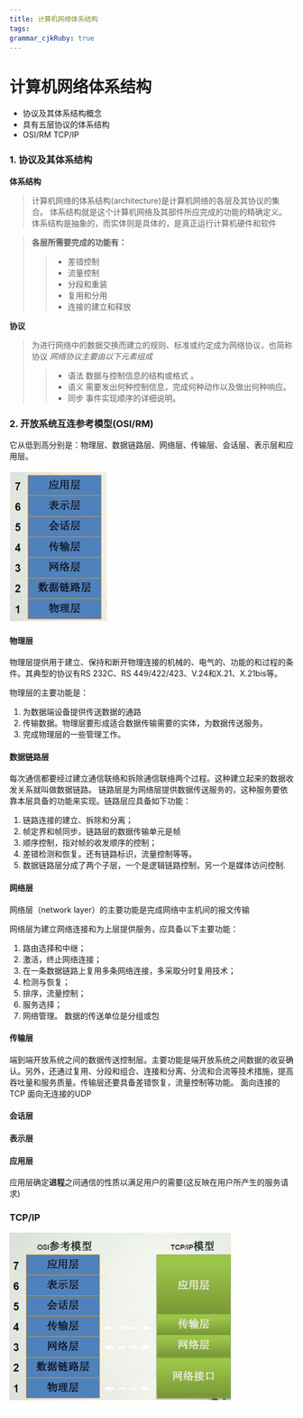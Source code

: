 ```yaml
---
title: 计算机网络体系结构
tags: 
grammar_cjkRuby: true
---
```


# 计算机网络体系结构


- 协议及其体系结构概念
- 具有五层协议的体系结构
- OSI/RM    TCP/IP 

### 1. 协议及其体系结构
**体系结构**
>计算机网络的体系结构(architecture)是计算机网络的各层及其协议的集合。 
>体系结构就是这个计算机网络及其部件所应完成的功能的精确定义。
>体系结构是抽象的，而实体则是具体的，是真正运行计算机硬件和软件


>**各层所需要完成的功能有：**
> > - 差错控制
> > - 流量控制
> > - 分段和重装
> > - 复用和分用
> > - 连接的建立和释放

**协议**
>为进行网络中的数据交换而建立的规则、标准或约定成为网络协议，也简称协议
> *网络协议主要由以下元素组成*
> >- 语法  数据与控制信息的结构或格式 。 
> > - 语义  需要发出何种控制信息，完成何种动作以及做出何种响应。 
> > - 同步  事件实现顺序的详细说明。 
### 2. 开放系统互连参考模型(OSI/RM)
它从低到高分别是：物理层、数据链路层、网络层、传输层、会话层、表示层和应用层。

![OSI/RM](./images/1538013864735.png)

#### 物理层
物理层提供用于建立、保持和断开物理连接的机械的、电气的、功能的和过程的条件。其典型的协议有RS 232C、RS 449/422/423、V.24和X.21、X.21bis等。

物理层的主要功能是：
1. 为数据端设备提供传送数据的通路
2. 传输数据。物理层要形成适合数据传输需要的实体，为数据传送服务。
3. 完成物理层的一些管理工作。
#### 数据链路层
每次通信都要经过建立通信联络和拆除通信联络两个过程。这种建立起来的数据收发关系就叫做数据链路。
链路层是为网络层提供数据传送服务的，这种服务要依靠本层具备的功能来实现。链路层应具备如下功能：
1. 链路连接的建立、拆除和分离；
2. 帧定界和帧同步。链路层的数据传输单元是帧
3. 顺序控制，指对帧的收发顺序的控制；
4. 差错检测和恢复。还有链路标识，流量控制等等。
5. 数据链路层分成了两个子层，一个是逻辑链路控制，另一个是媒体访问控制.


#### 网络层
网络层（network layer）的主要功能是完成网络中主机间的报文传输

网络层为建立网络连接和为上层提供服务，应具备以下主要功能：
1. 路由选择和中继；
2. 激活，终止网络连接；
3. 在一条数据链路上复用多条网络连接，多采取分时复用技术；
4. 检测与恢复；
5. 排序，流量控制；
6. 服务选择；
7. 网络管理。
数据的传送单位是分组或包
#### 传输层
端到端开放系统之间的数据传送控制层。主要功能是端开放系统之间数据的收妥确认。另外，还通过复用、分段和组合、连接和分离、分流和合流等技术措施，提高吞吐量和服务质量。传输层还要具备差错恢复，流量控制等功能。
面向连接的TCP
面向无连接的UDP
#### 会话层


#### 表示层



#### 应用层
应用层确定**进程**之间通信的性质以满足用户的需要(这反映在用户所产生的服务请求)


### TCP/IP

![OSI   ---TCP/IP](./images/1538013933923.png)




